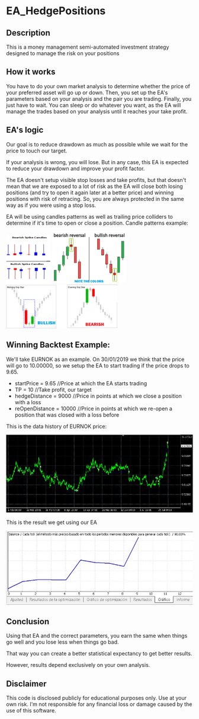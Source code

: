 # EA_HedgePositions

## Description
This is a money management semi-automated investment strategy designed to manage the risk on your positions

## How it works
You have to do your own market analysis to determine whether the price of your preferred asset will go up or down.
Then, you set up the EA's parameters based on your analysis and the pair you are trading.
Finally, you just have to wait. You can sleep or do whatever you want, as the EA will manage the trades based on your analysis until it reaches your take profit.

## EA's logic
Our goal is to reduce drawdown as much as possible while we wait for the price to touch our target. 

If your analysis is wrong, you will lose. But in any case, this EA is expected to reduce your drawdown and improve your profit factor.

The EA doesn't setup visible stop losses and take profits, but that doesn't mean that we are exposed to a lot of risk as the EA will close both losing positions (and try to open it again later at a better price) and winning positions with risk of retracing. So, you are always protected in the same way as if you were using a stop loss.

EA will be using candles patterns as well as trailing price colliders to determine if it's time to open or close a position. 
Candle patterns example:
<p align="left">
  <img src="Screenshots/spike_candle.png" width="120" title="Candles">  
  <img src="Screenshots/reversal_candle.png" width="200" title="Candles"> 
  <img src="Screenshots/morning_star.png" width="300" title="Candles"> 
</p>

## Winning Backtest Example:
We'll take EURNOK as an example.
On 30/01/2019 we think that the price will go to 10.00000, so we setup the EA to start trading if the price drops to 9.65.
* startPrice = 9.65 //Price at which the EA starts trading
* TP = 10 //Take profit, our target
* hedgeDistance = 9000 //Price in points at which we close a position with a loss
* reOpenDistance = 10000 //Price in points at which we re-open a position that was closed with a loss before

This is the data history of EURNOK price:
<p align="left">
  <img src="Screenshots/history_EURNOK.PNG" width="1000" title="History">  
</p>

This is the result we get using our EA
<p align="left">
  <img src="Screenshots/backtest_graph_EURNOK.PNG" width="1000" title="Backtest">  
</p>



## Conclusion
Using that EA and the correct parameters, you earn the same when things go well and you lose less when things go bad.

That way you can create a better statistical expectancy to get better results.

However, results depend exclusively on your own analysis.

## Disclaimer
This code is disclosed publicly for educational purposes only.
Use at your own risk. 
I'm not responsible for any financial loss or damage caused by the use of this software.
